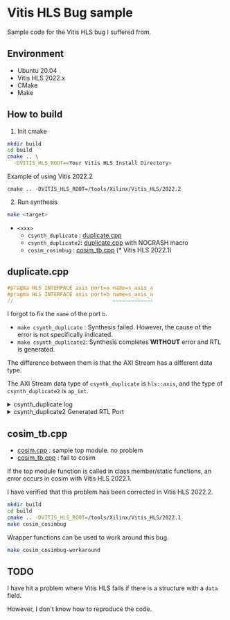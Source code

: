 # Vitis HLS Bug sample

Sample code for the Vitis HLS bug I suffered from.

## Environment

- Ubuntu 20.04
- Vitis HLS 2022.x
- CMake
- Make

## How to build

1. Init cmake

```sh
mkdir build
cd build
cmake .. \
  -DVITIS_HLS_ROOT=<Your Vitis HLS Install Directory>
```

Example of using Vitis 2022.2

`cmake .. -DVITIS_HLS_ROOT=/tools/Xilinx/Vitis_HLS/2022.2`

2. Run synthesis

```sh
make <target>
```

- `<xxx>`
    - `csynth_duplicate` : [duplicate.cpp](./duplicate.cpp)
    - `csynth_duplicate2`: [duplicate.cpp](./duplicate.cpp) with NOCRASH macro
    - `cosim_cosimbug` : [cosim_tb.cpp](./cosim_tb.cpp) (* Vitis HLS 2022.1)

## duplicate.cpp

```cpp
#pragma HLS INTERFACE axis port=a name=s_axis_a
#pragma HLS INTERFACE axis port=b name=s_axis_a
//                                ~~~~~~~~~~~~~
```

I forgot to fix the `name` of the port `b`.

- `make csynth_duplicate` : Synthesis failed. However, the cause of the error is not specifically indicated.
- `make csynth_duplicate2`: Synthesis completes **WITHOUT** error and RTL is generated.

The difference between them is that the AXI Stream has a different data type.

The AXI Stream data type of `csynth_duplicate` is `hls::axis`, and the type of `csynth_duplicate2` is `ap_int`.


<details><summary>csynth_duplicate log</summary>

```log
****** Vitis HLS - High-Level Synthesis from C, C++ and OpenCL v2022.2 (64-bit)
  **** SW Build 3670227 on Oct 13 2022
  **** IP Build 3669848 on Fri Oct 14 08:30:02 MDT 2022
    ** Copyright 1986-2022 Xilinx, Inc. All Rights Reserved.

source /tools/Xilinx/Vitis_HLS/2022.2/scripts/vitis_hls/hls.tcl -notrace
INFO: [HLS 200-10] Running '/tools/Xilinx/Vitis_HLS/2022.2/bin/unwrapped/lnx64.o/vitis_hls'
INFO: [HLS 200-10] For user 'nodamushi' on host 'nodamushi-ubuntu' (Linux_x86_64 version 5.15.0-57-generic) on Wed Jan 18 23:22:27 JST 2023
INFO: [HLS 200-10] On os Ubuntu 20.04.5 LTS
INFO: [HLS 200-10] In directory '/home/nodamushi/hls_error/build'
Sourcing Tcl script '/home/nodamushi/hls_error/build/_deps/vivado_cmake_module-src/tcl/csynth.tcl'
INFO: [HLS 200-1510] Running: open_project duplicate_hls_prj
INFO: [HLS 200-10] Opening project '/home/nodamushi/hls_error/build/duplicate_hls_prj'.
INFO: [HLS 200-1510] Running: add_files -cflags -I/home/nodamushi/hls_error /home/nodamushi/hls_error/duplicate.cpp
INFO: [HLS 200-10] Adding design file '/home/nodamushi/hls_error/duplicate.cpp' to the project
INFO: [HLS 200-1510] Running: set_top Duplicate
INFO: [HLS 200-1510] Running: open_solution solution1 -flow_target vivado
INFO: [HLS 200-10] Opening solution '/home/nodamushi/hls_error/build/duplicate_hls_prj/solution1'.
INFO: [SYN 201-201] Setting up clock 'default' with a period of 10ns.
INFO: [HLS 200-1611] Setting target device to 'xc7z007s-clg400-1'
INFO: [HLS 200-1505] Using flow_target 'vivado'
Resolution: For help on HLS 200-1505 see www.xilinx.com/cgi-bin/docs/rdoc?v=2022.2;t=hls+guidance;d=200-1505.html
INFO: [HLS 200-1464] Running solution command: config_interface -m_axi_latency=0
INFO: [HLS 200-1510] Running: set_part xc7z007sclg400-1
INFO: [HLS 200-1510] Running: create_clock -period 10 -name default
INFO: [HLS 200-1510] Running: csynth_design
Running Dispatch Server on port: 43011
INFO: [HLS 200-111] Finished File checks and directory preparation: CPU user time: 0.01 seconodamushi. CPU system time: 0.01 seconodamushi. Elapsed time: 10.02 seconodamushi; current allocated memory: 206.730 MB.
INFO: [HLS 200-10] Analyzing design file '/home/nodamushi/hls_error/duplicate.cpp' ...
INFO: [HLS 200-111] Finished Source Code Analysis and Preprocessing: CPU user time: 3.21 seconodamushi. CPU system time: 0.46 seconodamushi. Elapsed time: 3.67 seconodamushi; current allocated memory: 206.766 MB.
INFO: [HLS 200-777] Using interface defaults for 'Vivado' flow target.
ERROR: [HLS 200-1715] Encountered problem during source synthesis
INFO: [HLS 200-111] Finished Command csynth_design CPU user time: 6.18 seconodamushi. CPU system time: 0.83 seconodamushi. Elapsed time: 7.17 seconodamushi; current allocated memory: 0.242 MB.
Pre-synthesis failed.
    while executing
"source /home/nodamushi/hls_error/build/_deps/vivado_cmake_module-src/tcl/csynth.tcl"
    ("uplevel" body line 1)
    invoked from within
"uplevel \#0 [list source $arg] "

INFO: [HLS 200-112] Total CPU user time: 7.34 seconodamushi. Total CPU system time: 1.02 seconodamushi. Total elapsed time: 18.39 seconodamushi; peak allocated memory: 206.973 MB.
INFO: [Common 17-206] Exiting vitis_hls at Wed Jan 18 23:22:44 2023...
make[3]: *** [CMakeFiles/csynth_duplicate.dir/build.make:58: duplicate_hls_prj/solution1/impl/ip/Anonymous_hls_duplicate_1_0.zip] Error 1
make[2]: *** [CMakeFiles/Makefile2:142: CMakeFiles/csynth_duplicate.dir/all] Error 2
make[1]: *** [CMakeFiles/Makefile2:149: CMakeFiles/csynth_duplicate.dir/rule] Error 2
make: *** [Makefile:144: csynth_duplicate] Error 2
```
</details>

<details><summary>csynth_duplicate2 Generated RTL Port</summary>

`build/duplicate2_hls_prj/solution1/syn/verilog/Duplicate.v`

```verilog
module Duplicate (
        ap_clk,
        ap_rst_n,
        ap_start,
        ap_done,
        ap_idle,
        ap_ready,
        s_axis_a_TVALID,
        s_axis_a_r_TREADY,
        s_axis_a_TDATA,
        s_axis_a_TREADY,
        s_axis_a_r_TDATA,
        s_axis_a_r_TVALID
);
```
</details>

## cosim_tb.cpp

- [cosim.cpp](./cosim.cpp) : sample top module. no problem
- [cosim_tb.cpp](./cosim_tb.cpp) : fail to cosim

If the top module function is called in class member/static functions, an error occurs in cosim with Vitis HLS 2022.1.

I have verified that this problem has been corrected in Vitis HLS 2022.2.

```sh
mkdir build
cd build
cmake .. -DVITIS_HLS_ROOT=/tools/Xilinx/Vitis_HLS/2022.1
make cosim_cosimbug
```

Wrapper functions can be used to work around this bug.

```sh
make cosim_cosimbug-workaround
```


## TODO

I have hit a problem where Vitis HLS fails if there is a structure with a `data` field.

However, I don't know how to reproduce the code.

